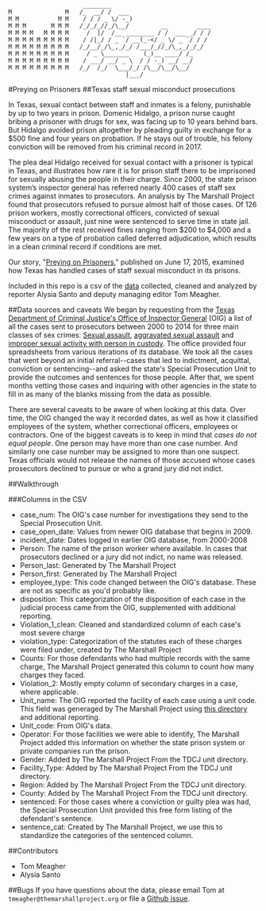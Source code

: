 
```
                     ________
M               M   /_  __/ /  ___
M M           M M    / / / _ \/ -_)
M M M       M M M   /_/_/_//_/\__/         __        ____
M M M M   M M M M     /  |/  /__ ________ / /  ___ _/ / /
M M M M M M M M M    / /|_/ / _ `/ __(_-</ _ \/ _ `/ / /
M M M M M M M M M   /_/__/_/\_,_/_/ /___/_//_/\_,_/_/_/  
M M M M M M M M M     / _ \_______    (_)__ ____/ /_
M M M M M M M M M    / ___/ __/ _ \  / / -_) __/ __/
M M M M M M M M M   /_/  /_/  \___/_/ /\__/\__/\__/
                                 |___/  
```

#Preying on Prisoners
##Texas staff sexual misconduct prosecutions

In Texas, sexual contact between staff and inmates is a felony, punishable by up to two years in prison. Domenic Hidalgo, a prison nurse caught bribing a prisoner with drugs for sex, was facing up to 10 years behind bars. But Hidalgo avoided prison altogether by pleading guilty in exchange for a $500 fine and four years on probation. If he stays out of trouble, his felony conviction will be removed from his criminal record in 2017.

The plea deal Hidalgo received for sexual contact with a prisoner is typical in Texas, and illustrates how rare it is for prison staff there to be imprisoned for sexually abusing the people in their charge. Since 2000, the state prison system’s inspector general has referred nearly 400 cases of staff sex crimes against inmates to prosecutors. An analysis by The Marshall Project found that prosecutors refused to pursue almost half of those cases. Of 126 prison workers, mostly correctional officers, convicted of sexual misconduct or assault, just nine were sentenced to serve time in state jail. The majority of the rest received fines ranging from $200 to $4,000 and a few years on a type of probation called deferred adjudication, which results in a clean criminal record if conditions are met.

Our story, "[Preying on Prisoners](https://www.themarshallproject.org/2015/06/17/preying-on-prisoners)," published on June 17, 2015, examined how Texas has handled cases of staff sexual misconduct in its prisons.

Included in this repo is a csv of the [data](/data) collected, cleaned and analyzed by reporter Alysia Santo and deputy managing editor Tom Meagher.

##Data sources and caveats
We began by requesting from the [Texas Department of Criminal Justice's Office of Inspector General](http://www.tdcj.state.tx.us/divisions/oig/) (OIG) a list of all the cases sent to prosecutors between 2000 to 2014 for three main classes of sex crimes: [Sexual assault](http://codes.lp.findlaw.com/txstatutes/PE/5/22/22.011), [aggravated sexual assault](http://codes.lp.findlaw.com/txstatutes/PE/5/22/22.021) and [improper sexual activity with person in custody](http://codes.lp.findlaw.com/txstatutes/PE/8/39/39.04). The office provided four spreadsheets from various iterations of its database. We took all the cases that went beyond an initial referral--cases that led to indictment, acquittal, conviction or sentencing--and asked the state's Special Prosecution Unit to provide the outcomes and sentences for those people. After that, we spent months vetting those cases and inquiring with other agencies in the state to fill in as many of the blanks missing from the data as possible.

There are several caveats to be aware of when looking at this data. Over time, the OIG changed the way it recorded dates, as well as how it classified employees of the system, whether correctional officers, employees or contractors. One of the biggest caveats is to keep in mind that *cases do not equal people*. One person may have more than one case number. And similarly one case number may be assigned to more than one suspect. Texas officials would not release the names of those accused whose cases prosecutors declined to pursue or who a grand jury did not indict.

##Walkthrough

###Columns in the CSV

* case_num: The OIG's case number for investigations they send to the Special Prosecution Unit.
* case_open_date: Values from newer OIG database that begins in 2009.
* incident_date: Dates logged in earlier OIG database, from 2000-2008
* Person: The name of the prison worker where available. In cases that prosecutors declined or a jury did not indict, no name was released.
* Person_last: Generated by The Marshall Project
* Person_first: Generated by The Marshall Project
* employee_type: This code changed between the OIG's database. These are not as specific as you'd probably like.
* disposition: This categorization of the disposition of each case in the judicial process came from the OIG, supplemented with additional reporting.
* Violation_1_clean: Cleaned and standardized column of each case's most severe charge
* violation_type: Categorization of the statutes each of these charges were filed under, created by The Marshall Project
* Counts: For those defendants who had multiple records with the same charge, The Marshall Project generated this column to count how many charges they faced.
* Violation_2: Mostly empty column of secondary charges in a case, where applicable.
* Unit_name: The OIG reported the facility of each case using a unit code. This field was generaged by The Marshall Project using [this directory](http://tdcj.state.tx.us/unit_directory/) and additional reporting.
* Unit_code: From OIG's data.
* Operator: For those facilities we were able to identify, The Marshall Project added this information on whether the state prison system or private companies run the prison.
* Gender: Added by The Marshall Project From the TDCJ unit directory.
* Facility_Type: Added by The Marshall Project From the TDCJ unit directory.
* Region: Added by The Marshall Project From the TDCJ unit directory.
* County: Added by The Marshall Project From the TDCJ unit directory.
* sentenced: For those cases where a conviction or guilty plea was had, the Special Prosecution Unit provided this free form listing of the defendant's sentence.
* sentence_cat: Created by The Marshall Project, we use this to standardize the categories of the sentenced column.

##Contributors
* Tom Meagher
* Alysia Santo

##Bugs
If you have questions about the data, please email Tom at ```tmeagher@themarshallproject.org``` or file a [Github issue](https://github.com/themarshallproject/tx-prosecutions/issues).
